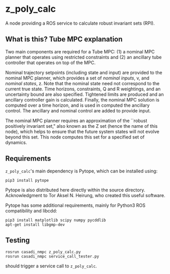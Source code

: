 # z_poly_calc
A node providing a ROS service to calculate robust invariant sets (RPI).


## What is this? Tube MPC explanation
Two main components are required for a Tube MPC: (1) a nominal MPC planner that operates using restricted constraints and (2) an ancillary tube controller that operates on top of the MPC.

Nominal trajectory setpoints (including state and input) are provided to the nominal MPC planner, which provides a set of *nominal inputs*, v, and *nominal states*, z. Note that the nominal state need not correspond to the current true state. Time horizons, constraints, Q and R weightings, and an uncertainty bound are also specified. Tightened limits are produced and an ancillary controller gain is calculated. Finally, the nominal MPC solution is computed over a time horizon, and is used in computed the ancillary control. The ancillary and nominal control are added to provide input.

The nominal MPC planner requires an approximation of the ``robust positively invariant set," also known as the Z set (hence the name of this node), which helps to ensure that the future system states will not evolve beyond this set. This node computes this set for a specified set of dynamics.


## Requirements
`z_poly_calc`'s main dependency is Pytope, which can be installed using:

```
pip3 install pytope
```

Pytope is also distributed here directly within the source directory. Acknowledgment to Tor Aksel N. Heirung, who
created this useful software.

Pytope has some additional requirements, mainly for Python3 ROS compatibility and libcdd:
```
pip3 install matplotlib scipy numpy pycddlib
apt-get install libgmp-dev
```

## Testing
```
rosrun casadi_nmpc z_poly_calc.py
rosrun casadi_nmpc service_call_tester.py
```

should trigger a service call to `z_poly_calc`.